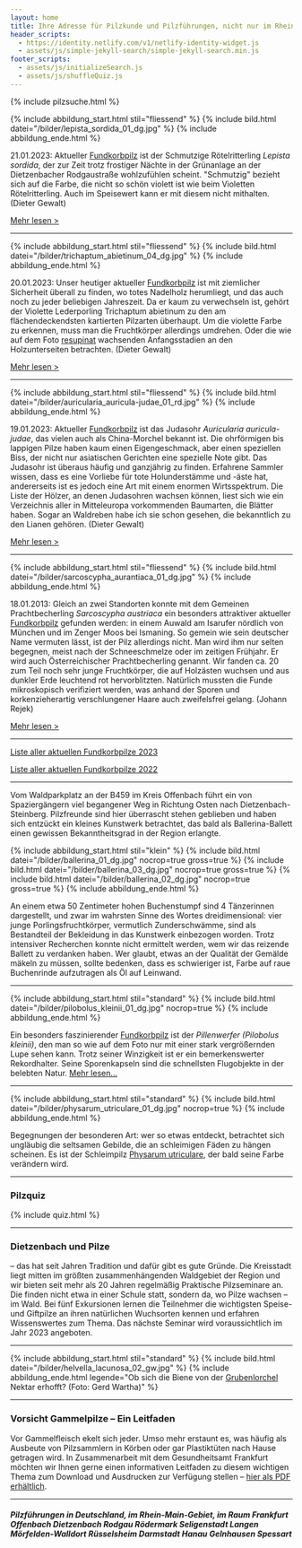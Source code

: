 ```yaml
---
layout: home
title: Ihre Adresse für Pilzkunde und Pilzführungen, nicht nur im Rhein-Main-Gebiet
header_scripts:
  - https://identity.netlify.com/v1/netlify-identity-widget.js
  - assets/js/simple-jekyll-search/simple-jekyll-search.min.js
footer_scripts:
  - assets/js/initializeSearch.js
  - assets/js/shuffleQuiz.js
---
```

{% include pilzsuche.html %}

{% include abbildung_start.html stil="fliessend" %}
{% include bild.html datei="/bilder/lepista_sordida_01_dg.jpg" %}
{% include abbildung_ende.html %}

21.01.2023: Aktueller [Fundkorbpilz](AA "Glossar-") ist der Schmutzige Rötelritterling *Lepista sordida*, der zur Zeit trotz frostiger Nächte in der Grünanlage an der Dietzenbacher Rodgaustraße wohlzufühlen scheint. "Schmutzig" bezieht sich auf die Farbe, die nicht so schön violett ist wie beim Violetten Rötelritterling. Auch im Speisewert kann er mit diesem nicht mithalten. (Dieter Gewalt)

[Mehr lesen >](/pilze/lepista-sordida-schmutziger-rötelritterling)

<div style="clear:  both"></div>

- - -

{% include abbildung_start.html stil="fliessend" %}
{% include bild.html datei="/bilder/trichaptum_abietinum_04_dg.jpg" %}
{% include abbildung_ende.html %}

20.01.2023: Unser heutiger aktueller [Fundkorbpilz](AA "Glossar-") ist mit ziemlicher Sicherheit überall zu finden, wo totes Nadelholz herumliegt, und das auch noch zu jeder beliebigen Jahreszeit. Da er kaum zu verwechseln ist, gehört der Violette Lederporling Trichaptum abietinum zu den am flächendeckendsten kartierten Pilzarten überhaupt. Um die violette Farbe zu erkennen, muss man die Fruchtkörper allerdings umdrehen. Oder die wie auf dem Foto [resupinat](resupinat "Glossar") wachsenden Anfangsstadien an den Holzunterseiten betrachten. (Dieter Gewalt)

[Mehr lesen >](/pilze/trichaptum-abietinum-violetter-lederporling-gemeiner-violettporling)

<div style="clear:  both"></div>

- - -

{% include abbildung_start.html stil="fliessend" %}
{% include bild.html datei="/bilder/auricularia_auricula-judae_01_rd.jpg" %}
{% include abbildung_ende.html %}

19.01.2023: Aktueller [Fundkorbpilz](AA "Glossar-") ist das Judasohr *Auricularia auricula-judae*, das vielen auch als China-Morchel bekannt ist. Die ohrförmigen bis lappigen Pilze haben kaum einen Eigengeschmack, aber einen speziellen Biss, der nicht nur asiatischen Gerichten eine spezielle Note gibt. Das Judasohr ist überaus häufig und ganzjährig zu finden. Erfahrene Sammler wissen, dass es eine Vorliebe für tote Holunderstämme und -äste hat, andererseits ist es jedoch eine Art mit einem enormen Wirtsspektrum. Die Liste der Hölzer, an denen Judasohren wachsen können, liest sich wie ein Verzeichnis aller in Mitteleuropa vorkommenden Baumarten, die Blätter haben. Sogar an Waldreben habe ich sie schon gesehen, die bekanntlich zu den Lianen gehören. (Dieter Gewalt)

[Mehr lesen >](/pilze/auricularia-auricula-judae-judasohr)

<div style="clear:  both"></div>

- - -

{% include abbildung_start.html stil="fliessend" %}
{% include bild.html datei="/bilder/sarcoscypha_aurantiaca_01_dg.jpg" %}
{% include abbildung_ende.html %}

18.01.2013: Gleich an zwei Standorten konnte mit dem Gemeinen Prachtbecherling *Sarcoscypha austriaca* ein besonders attraktiver aktueller [Fundkorbpilz](AA "Glossar-") gefunden werden: in einem Auwald am Isarufer nördlich von München und im Zenger Moos bei Ismaning. So gemein wie sein deutscher Name vermuten lässt, ist der Pilz allerdings nicht. Man wird ihm nur selten begegnen, meist nach der Schneeschmelze oder im zeitigen Frühjahr. Er wird auch Österreichischer Prachtbecherling genannt. Wir fanden ca. 20 zum Teil noch sehr junge Fruchtkörper, die auf Holzästen wuchsen und aus dunkler Erde leuchtend rot hervorblitzten. Natürlich mussten die Funde mikroskopisch verifiziert werden, was anhand der Sporen und korkenzieherartig verschlungener Haare auch zweifelsfrei gelang. (Johann Rejek)

[Mehr lesen >](/pilze/sarcoscypha-austriaca-gemeiner-prachtbecherling)

<div style="clear:  both"></div>

- - -

[Liste aller aktuellen Fundkorbpilze 2023](/artikel/liste-aller-aktuellen-fundkorbpilze-2023.html)

[Liste aller aktuellen Fundkorbpilze 2022](/artikel/liste-aller-aktuellen-fundkorbpilze-2022.html)

- - -

Vom Waldparkplatz an der B459 im Kreis Offenbach führt ein von Spaziergängern viel begangener Weg in Richtung Osten nach Dietzenbach-Steinberg. Pilzfreunde sind hier überrascht stehen geblieben und haben sich entzückt ein kleines Kunstwerk betrachtet, das bald als Ballerina-Ballett einen gewissen Bekanntheitsgrad in der Region erlangte.

{% include abbildung_start.html stil="klein" %}
{% include bild.html datei="/bilder/ballerina_01_dg.jpg" nocrop=true gross=true %}
{% include bild.html datei="/bilder/ballerina_03_dg.jpg" nocrop=true gross=true %}
{% include bild.html datei="/bilder/ballerina_02_dg.jpg" nocrop=true gross=true %}
{% include abbildung_ende.html %}

An einem etwa 50 Zentimeter hohen Buchenstumpf sind 4 Tänzerinnen dargestellt, und zwar im wahrsten Sinne des Wortes dreidimensional: vier junge Porlingsfruchtkörper, vermutlich Zunderschwämme, sind als Bestandteil der Bekleidung in das Kunstwerk einbezogen worden. Trotz intensiver Recherchen konnte nicht ermittelt werden, wem wir das reizende Ballett zu verdanken haben. Wer glaubt, etwas an der Qualität der Gemälde mäkeln zu müssen, sollte bedenken, dass es schwieriger ist, Farbe auf raue Buchenrinde aufzutragen als Öl auf Leinwand.

- - -

{% include abbildung_start.html stil="standard" %}
{% include bild.html datei="/bilder/pilobolus_kleinii_01_dg.jpg" nocrop=true %}
{% include abbildung_ende.html %}

Ein besonders faszinierender [Fundkorbpilz](AA "Glossar-") ist der *Pillenwerfer (Pilobolus kleinii)*, den man so wie auf dem Foto nur mit einer stark vergrößernden Lupe sehen kann. Trotz seiner Winzigkeit ist er ein bemerkenswerter Rekordhalter. Seine Sporenkapseln sind die schnellsten Flugobjekte in der belebten Natur. [Mehr lesen...](/pilze/pilobolus-kleinii-pillenwerfer)

- - -

{% include abbildung_start.html stil="standard" %}
{% include bild.html datei="/bilder/physarum_utriculare_01_dg.jpg" nocrop=true %}
{% include abbildung_ende.html %}

Begegnungen der besonderen Art: wer so etwas entdeckt, betrachtet sich ungläubig die seltsamen Gebilde, die an schleimigen Fäden zu hängen scheinen. Es ist der Schleimpilz [Physarum utriculare](/pilze/physarum-utriculare-fadenfruchtschleimpilz), der bald seine Farbe verändern wird.

- - -

### Pilzquiz

{% include quiz.html %}

- - -

### Dietzenbach und Pilze

– das hat seit Jahren Tradition und dafür gibt es gute Gründe. Die Kreisstadt liegt mitten im größten zusammenhängenden Waldgebiet der Region und wir bieten seit mehr als 20 Jahren regelmäßig Praktische Pilzseminare an. Die finden nicht etwa in einer Schule statt, sondern da, wo Pilze wachsen – im Wald. Bei fünf Exkursionen lernen die Teilnehmer die wichtigsten Speise- und Giftpilze an ihren natürlichen Wuchsorten kennen und erfahren Wissenswertes zum Thema. Das nächste Seminar wird voraussichtlich im Jahr 2023 angeboten.  

- - -

{% include abbildung_start.html stil="standard" %}
{% include bild.html datei="/bilder/helvella_lacunosa_02_gw.jpg" %}
{% include abbildung_ende.html legende="Ob sich die Biene von der <a href='/pilze/helvella-lacunosa-grubenlorchel'>Grubenlorchel</a> Nektar erhofft?  (Foto: Gerd Wartha)" %}

- - -

### Vorsicht Gammelpilze – Ein Leitfaden

Vor Gammelfleisch ekelt sich jeder. Umso mehr erstaunt es, was häufig als Ausbeute von Pilzsammlern in Körben oder gar Plastiktüten nach Hause getragen wird. In Zusammenarbeit mit dem Gesundheitsamt Frankfurt möchten wir Ihnen gerne einen informativen Leitfaden zu diesem wichtigen Thema zum Download und Ausdrucken zur Verfügung stellen – [hier als PDF erhältlich](/assets/docs/Fundkorb.de-Gammelpilze.pdf).

- - -

##### Pilzführungen in Deutschland, im Rhein-Main-Gebiet, im Raum Frankfurt Offenbach Dietzenbach Rodgau Rödermark Seligenstadt Langen Mörfelden-Walldort Rüsselsheim Darmstadt Hanau Gelnhausen Spessart